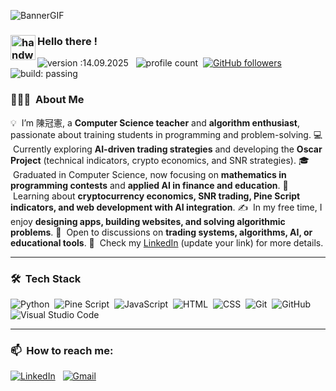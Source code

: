 ![BannerGIF](https://user-images.githubusercontent.com/39513876/112361914-e021f800-8cf9-11eb-9aac-a2b675065afc.gif)

### <img alt="handwavegif" src="https://user-images.githubusercontent.com/39513876/112366216-8cfe7400-8cfe-11eb-8116-7d3dbae20e97.gif" width='40' align="left"/> Hello there !

![version :14.09.2025](https://img.shields.io/badge/version-14.09.2025-informational)  
![profile count](https://komarev.com/ghpvc/?username=sagit-oscar\&color=red) 
[![GitHub followers](https://img.shields.io/github/followers/sagit-oscar?label=follow\&style=social)](https://github.com/sagit-oscar) 
![build: passing](https://img.shields.io/badge/build-passing-success)

### 👨🏻‍💻  About Me

💡  I’m 陳冠憲, a **Computer Science teacher** and **algorithm enthusiast**, passionate about training students in programming and problem-solving.
💻  Currently exploring **AI-driven trading strategies** and developing the **Oscar Project** (technical indicators, crypto economics, and SNR strategies).
🎓  Graduated in Computer Science, now focusing on **mathematics in programming contests** and **applied AI in finance and education**.
🌱  Learning about **cryptocurrency economics, SNR trading, Pine Script indicators, and web development with AI integration**.
✍️  In my free time, I enjoy **designing apps, building websites, and solving algorithmic problems**.
💬  Open to discussions on **trading systems, algorithms, AI, or educational tools**.
📄  Check my [LinkedIn](https://www.linkedin.com/) (update your link) for more details.

---

### 🛠  Tech Stack

![Python](https://img.shields.io/badge/-Python-05122A?style=flat\&logo=python) 
![Pine Script](https://img.shields.io/badge/-Pine%20Script-05122A?style=flat\&logo=tradingview) 
![JavaScript](https://img.shields.io/badge/-JavaScript-05122A?style=flat\&logo=javascript) 
![HTML](https://img.shields.io/badge/-HTML-05122A?style=flat\&logo=HTML5) 
![CSS](https://img.shields.io/badge/-CSS-05122A?style=flat\&logo=CSS3\&logoColor=1572B6) 
![Git](https://img.shields.io/badge/-Git-05122A?style=flat\&logo=git) 
![GitHub](https://img.shields.io/badge/-GitHub-05122A?style=flat\&logo=github) 
![Visual Studio Code](https://img.shields.io/badge/-VS%20Code-05122A?style=flat\&logo=visual-studio-code\&logoColor=007ACC) 

---

### 📫  How to reach me:

<a href="https://www.linkedin.com/"><img alt="LinkedIn" src="https://img.shields.io/badge/linkedin%20-%230077B5.svg?&style=flat&logo=linkedin&logoColor=white"/></a>   <a href="mailto:你的主要聯絡 Email"><img alt="Gmail" src="https://img.shields.io/badge/Email-D14836?style=flat&logo=gmail&logoColor=white" /></a>  
